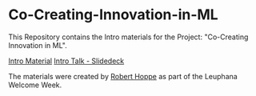 # Co-Creating-Innovation-in-ML
This Repository contains the Intro materials for the Project: "Co-Creating Innovation in ML".

[Intro Material](Intro_Materials_Co-Creating_Innovation_in_Machine_Learning.pdf)
[Intro Talk - Slidedeck](Intro_Talk_Co-Creating_Innovation_in_Machine_Learning_REDUCED.pdf)

The materials were created by [Robert Hoppe](https://www.linkedin.com/in/robert-m-hoppe/) as part of the Leuphana Welcome Week.

